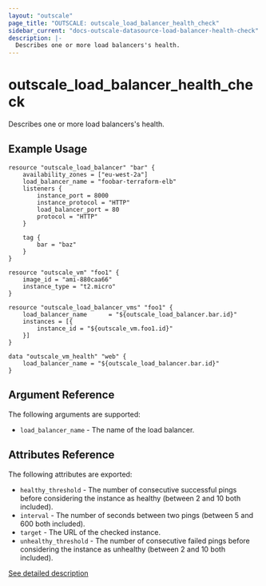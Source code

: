 ```yaml
---
layout: "outscale"
page_title: "OUTSCALE: outscale_load_balancer_health_check"
sidebar_current: "docs-outscale-datasource-load-balancer-health-check"
description: |-
  Describes one or more load balancers's health.
---
```


# outscale_load_balancer_health_check

Describes one or more load balancers's health.

## Example Usage

```hcl
resource "outscale_load_balancer" "bar" {
    availability_zones = ["eu-west-2a"]
    load_balancer_name = "foobar-terraform-elb"
    listeners {
        instance_port = 8000
        instance_protocol = "HTTP"
        load_balancer_port = 80
        protocol = "HTTP"
    }

    tag {
        bar = "baz"
    }
}

resource "outscale_vm" "foo1" {
    image_id = "ami-880caa66"
    instance_type = "t2.micro"
}

resource "outscale_load_balancer_vms" "foo1" {
    load_balancer_name      = "${outscale_load_balancer.bar.id}"
    instances = [{
        instance_id = "${outscale_vm.foo1.id}"
    }]
}

data "outscale_vm_health" "web" {
    load_balancer_name = "${outscale_load_balancer.bar.id}"
}
```

## Argument Reference

The following arguments are supported:

* `load_balancer_name` - The name of the load balancer.

## Attributes Reference

The following attributes are exported:

* `healthy_threshold` - The number of consecutive successful pings before considering the instance as healthy (between 2 and 10 both included).
* `interval` - The number of seconds between two pings (between 5 and 600 both included).
* `target` - The URL of the checked instance.
* `unhealthy_threshold` - The number of consecutive failed pings before considering the instance as unhealthy (between 2 and 10 both included).

[See detailed description](http://docs.outscale.com/api_lbu/operations/Action_DescribeLoadBalancers_get.html#_api_lbu-action_describeloadbalancers_get)
